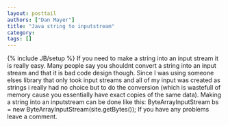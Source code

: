 ```yaml
---
layout: posttail
authors: ["Dan Mayer"]
title: "Java string to inputstream"
category:
tags: []
---
```

{% include JB/setup %}
If you need to make a string into an input stream it is really easy. Many people say you shouldnt convert a string into an input stream and that it is bad code design though. Since I was using someone elses library that only took input streams and all of my input was created as strings i really had no choice but to do the conversion (which is wastefull of memory cause you essentially have exact copies of the same data). Making a string into an inputstream can be done like this:    ByteArrayInputStream bs = new ByteArrayInputStream(site.getBytes());    If you have any problems leave a comment.